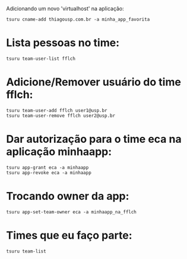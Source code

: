 Adicionando um novo 'virtualhost' na aplicação:

    tsuru cname-add thiagousp.com.br -a minha_app_favorita

# Lista pessoas no time:
   
    tsuru team-user-list fflch

# Adicione/Remover usuário do time fflch:

    tsuru team-user-add fflch user1@usp.br
    tsuru team-user-remove fflch user2@usp.br

# Dar autorização para o time eca na aplicação minhaapp:

    tsuru app-grant eca -a minhaapp
    tsuru app-revoke eca -a minhaapp

# Trocando owner da app:

    tsuru app-set-team-owner eca -a minhaapp_na_fflch

# Times que eu faço parte:

    tsuru team-list 
